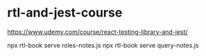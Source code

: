 # rtl-and-jest-course
https://www.udemy.com/course/react-testing-library-and-jest/

npx rtl-book serve roles-notes.js
npx rtl-book serve query-notes.js